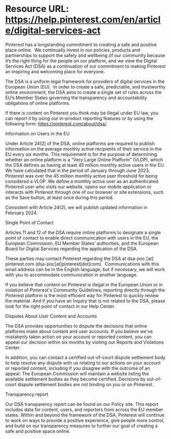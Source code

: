 # Resource URL: https://help.pinterest.com/en/article/digital-services-act
Pinterest has a longstanding commitment to creating a safe and positive place online.  We continually invest in our policies, products and partnerships to support the safety and wellbeing of our community because it’s the right thing for the people on our platform, and we view the Digital Services Act (DSA) as a continuation of our commitment to making Pinterest an inspiring and welcoming place for everyone.

The DSA is a uniform legal framework for providers of digital services in the European Union (EU).  In order to create a safe, predictable, and trustworthy online environment, the DSA aims to create a single set of rules across the EU’s Member States governing the transparency and accountability obligations of online platforms.

If there is content on Pinterest you think may be illegal under EU law, you can report it by using our in-product reporting features or by using the following form: https://pinterest.com/about/dsa/.

Information on Users in the EU

Under Article 24(2) of the DSA, online platforms are required to publish information on the average monthly active recipients of their service in the EU every six months. This requirement is for the purpose of determining whether an online platform is a “Very Large Online Platform” (VLOP), which the DSA defines as having at least 45 million monthly active users in the EU. We have calculated that in the period of January through June 2023, Pinterest was over the 45 million monthly active user threshold for being considered a VLOP. We define a monthly active user as an authenticated Pinterest user who visits our website, opens our mobile application or interacts with Pinterest through one of our browser or site extensions, such as the Save button, at least once during this period.

Consistent with Article 24(2), we will publish updated information in February 2024.

Single Point of Contact

Articles 11 and 12 of the DSA require online platforms to designate a single point of contact to enable direct communication with users in the EU, the European Commission, EU Member States’ authorities, and the European Board for Digital Services regarding the application of the DSA.

These parties may contact Pinterest regarding the DSA at dsa-poc \[at\] pinterest.com (dsa-poc\[at\]pinterest\[dot\]com).  Communications with this email address can be in the English language, but if necessary, we will work with you to accommodate communication in another language.

If you believe that content on Pinterest is illegal in the European Union or in violation of Pinterest's Community Guidelines, reporting directly through the Pinterest platform is the most efficient way for Pinterest to quickly review the material. And if you have an inquiry that is not related to the DSA, please look for the right point of contact in our Help Center.

Disputes About User Content and Accounts

The DSA provides opportunities to dispute the decisions that online platforms make about content and user accounts. If you believe we've mistakenly taken action on your account or reported content, you can appeal our decision within six months by visiting our Reports and Violations Center. 

In addition, you can contact a certified out-of-court dispute settlement body to help resolve any dispute with us relating to our actions on your account or reported content, including if you disagree with the outcome of an appeal. The European Commission will maintain a website listing the available settlement bodies as they become certified. Decisions by out-of-court dispute settlement bodies are not binding on you or on Pinterest.

Transparency report

Our DSA transparency report can be found on our Policy site. This report includes data for content, users, and reporters from across the EU member states. Within and beyond the framework of the DSA, Pinterest will continue to work on ways to provide a positive experience, give people more control, and build on our transparency measures to further our goal of creating a safe and positive space online.